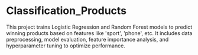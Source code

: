 # Classification_Products
This project trains Logistic Regression and Random Forest models to predict winning products based on features like 'sport', 'phone', etc. It includes data preprocessing, model evaluation, feature importance analysis, and hyperparameter tuning to optimize performance.
